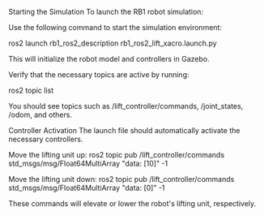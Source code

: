 Starting the Simulation
To launch the RB1 robot simulation:

Use the following command to start the simulation environment:


ros2 launch rb1_ros2_description rb1_ros2_lift_xacro.launch.py


This will initialize the robot model and controllers in Gazebo.

Verify that the necessary topics are active by running:


ros2 topic list


You should see topics such as /lift_controller/commands, /joint_states, /odom, and others.

Controller Activation
The launch file should automatically activate the necessary controllers. 

Move the lifting unit up:
ros2 topic pub /lift_controller/commands std_msgs/msg/Float64MultiArray "data: [10]" -1


Move the lifting unit down:
ros2 topic pub /lift_controller/commands std_msgs/msg/Float64MultiArray "data: [0]" -1


These commands will elevate or lower the robot's lifting unit, respectively.

